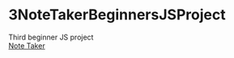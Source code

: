 # 3NoteTakerBeginnersJSProject
Third beginner JS project
<br>
<a href="https://artiomb5.github.io/3NoteTakerBeginnersJSProject/">Note Taker</a>
